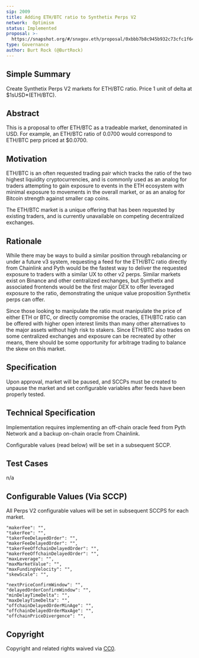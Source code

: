 ```yaml
---
sip: 2009
title: Adding ETH/BTC ratio to Synthetix Perps V2
network:  Optimism
status: Implemented
proposal: >-
  https://snapshot.org/#/snxgov.eth/proposal/0xbbb7b8c945b932c73cfc1f64e07de64738dc63d66abaff86f1edd6cb036db6d4
type: Governance
author: Burt Rock (@BurtRock)
---
```


## Simple Summary

Create Synthetix Perps V2 markets for ETH/BTC ratio. Price 1 unit of delta at $1sUSD*(ETH/BTC).

## Abstract

This is a proposal to offer ETH/BTC as a tradeable market, denominated in USD. For example, an ETH/BTC ratio of 0.0700 would correspond to ETH/BTC perp priced at $0.0700.

## Motivation

ETH/BTC is an often requested trading pair which tracks the ratio of the two highest liquidity cryptocurrencies, and is commonly used as an analog for traders attempting to gain exposure to events in the ETH ecosystem with minimal exposure to movements in the overall market, or as an analog for Bitcoin strength against smaller cap coins. 

The ETH/BTC market is a unique offering that has been requested by existing traders, and is currently unavailable on competing decentralized exchanges.


## Rationale

While there may be ways to build a similar position through rebalancing or under a future v3 system, requesting a feed for the ETH/BTC ratio directly from Chainlink and Pyth would be the fastest way to deliver the requested exposure to traders with a similar UX to other v2 perps. Similar markets exist on Binance and other centralized exchanges, but Synthetix and associated frontends would be the first major DEX to offer leveraged exposure to the ratio, demonstrating the unique value proposition Synthetix perps can offer.

Since those looking to manipulate the ratio must manipulate the price of either ETH or BTC, or directly compromise the oracles, ETH/BTC ratio can be offered with higher open interest limits than many other alternatives to the major assets without high risk to stakers. Since ETH/BTC also trades on some centralized exchanges and exposure can be recreated by other means, there should be some opportunity for arbitrage trading to balance the skew on this market.

## Specification

Upon approval, market will be paused, and SCCPs must be created to unpause the market and set configurable variables after feeds have been properly tested. 

## Technical Specification

Implementation requires implementing an off-chain oracle feed from Pyth Network and a backup on-chain oracle from Chainlink.

Configurable values (read below) will be set in a subsequent SCCP.

## Test Cases

n/a

## Configurable Values (Via SCCP)

All Perps V2 configurable values will be set in subsequent SCCPS for each market.

    "makerFee": "",
    "takerFee": "",
    "takerFeeDelayedOrder": "",
    "makerFeeDelayedOrder": "",
    "takerFeeOffchainDelayedOrder": "",
    "makerFeeOffchainDelayedOrder": "",
    "maxLeverage": "",
    "maxMarketValue": "",
    "maxFundingVelocity": "",
    "skewScale": "",

    "nextPriceConfirmWindow": "",
    "delayedOrderConfirmWindow": "",
    "minDelayTimeDelta": "",
    "maxDelayTimeDelta": "",
    "offchainDelayedOrderMinAge": "",
    "offchainDelayedOrderMaxAge": "",
    "offchainPriceDivergence": "",

## Copyright

Copyright and related rights waived via [CC0](https://creativecommons.org/publicdomain/zero/1.0/).
